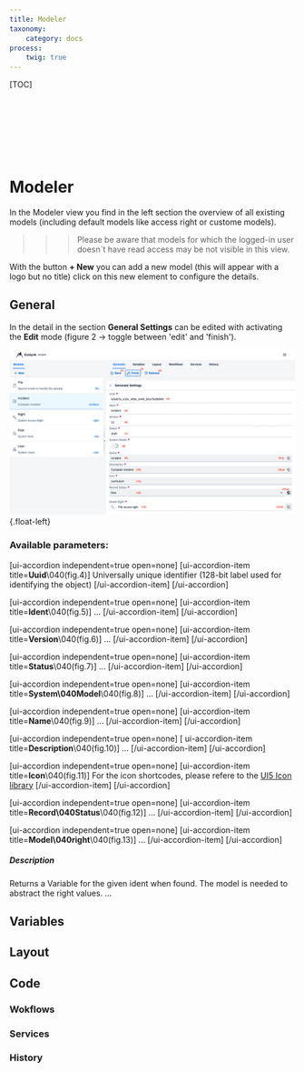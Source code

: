 ```yaml
---
title: Modeler
taxonomy:
    category: docs
process:
    twig: true
---
```


[TOC]

<br>
<br>
<br>
<br>
<br>
<br>

# Modeler

In the Modeler view you find in the left section the overview of all existing models (including default models like access right or custome models).

>>> Please be aware that models for which the logged-in user doesn`t have read access may be not visible in this view.

With the button **+ New** you can add a new model (this will appear with a logo but no title) click on this new element to configure the details.

## General

In the detail in the section **General Settings** can be edited with activating the **Edit** mode (figure 2 -> toggle between 'edit' and 'finish').

![Modeler General](modeler-general.png?resize=800,600) {.float-left}

### Available parameters:

[ui-accordion independent=true open=none]
[ui-accordion-item title=<b>Uuid</b>\040(fig.4)]
Universally unique identifier (128-bit label used for identifying the object)
[/ui-accordion-item]
[/ui-accordion]

[ui-accordion independent=true open=none]
[ui-accordion-item title=<strong>Ident</strong>\040(fig.5)]
...
[/ui-accordion-item]
[/ui-accordion]

[ui-accordion independent=true open=none]
[ui-accordion-item title=<strong>Version</strong>\040(fig.6)]
...
[/ui-accordion-item]
[/ui-accordion]

[ui-accordion independent=true open=none]
[ui-accordion-item title=<strong>Status</strong>\040(fig.7)]
...
[/ui-accordion-item]
[/ui-accordion]

[ui-accordion independent=true open=none]
[ui-accordion-item title=<strong>System\040Model</strong>\040(fig.8)]
...
[/ui-accordion-item]
[/ui-accordion]

[ui-accordion independent=true open=none]
[ui-accordion-item title=<strong>Name</strong>\040(fig.9)]
...
[/ui-accordion-item]
[/ui-accordion]

[ui-accordion independent=true open=none]
[ ui-accordion-item title=<strong>Description</strong>\040(fig.10)]
...
[/ui-accordion-item]
[/ui-accordion]

[ui-accordion independent=true open=none]
[ui-accordion-item title=<strong>Icon</strong>\040(fig.11)]
For the icon shortcodes, please refere to the [UI5 Icon library](https://sapui5.hana.ondemand.com/sdk/test-resources/sap/m/demokit/iconExplorer/webapp/index.html#/overview/SAP-icons)
[/ui-accordion-item]
[/ui-accordion]

[ui-accordion independent=true open=none]
[ui-accordion-item title=<strong>Record\040Status</strong>\040(fig.12)]
...
[/ui-accordion-item]
[/ui-accordion]

[ui-accordion independent=true open=none]
[ui-accordion-item title=<strong>Model\040right</strong>\040(fig.13)]
...
[/ui-accordion-item]
[/ui-accordion]


##### Description
Returns a Variable for the given ident when found. The model is needed to abstract the right values.
...


## Variables

## Layout

## Code

### Wokflows

### Services

### History